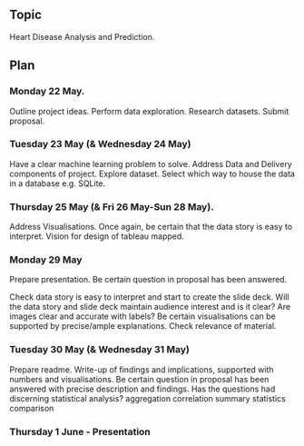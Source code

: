 ## Topic

Heart Disease Analysis and Prediction.

## Plan

### Monday 22 May.
Outline project ideas.
Perform data exploration.
Research datasets.
Submit proposal.

### Tuesday 23 May (& Wednesday 24 May)
Have a clear machine learning problem to solve.
Address Data and Delivery components of project.
Explore dataset.
Select which way to house the data in a database e.g. SQLite.

### Thursday 25 May (& Fri 26 May-Sun 28 May).
Address Visualisations.
Once again, be certain that the data story is easy to interpret.
Vision for design of tableau mapped.

### Monday 29 May
Prepare presentation.
Be certain question in proposal has been answered.

Check data story is easy to interpret and start to create the slide deck.
Will the data story and slide deck maintain audience interest and is it clear?
Are images clear and accurate with labels?
Be certain visualisations can be supported by precise/ample explanations.
Check relevance of material.

### Tuesday 30 May (& Wednesday 31 May)
Prepare readme.
Write-up of findings and implications, supported with numbers and visualisations.
Be certain question in proposal has been answered with precise description and findings.
Has the questions had discerning statistical analysis?
aggregation 
correlation
summary statistics
comparison

### Thursday 1 June - Presentation
